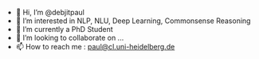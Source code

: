 - 👋 Hi, I’m @debjitpaul
- 👀 I’m interested in NLP, NLU, Deep Learning, Commonsense Reasoning
- 🌱 I’m currently a PhD Student
- 💞️ I’m looking to collaborate on ...
- 📫 How to reach me : paul@cl.uni-heidelberg.de

<!---
debjitpaul/debjitpaul is a ✨ special ✨ repository because its `README.md` (this file) appears on your GitHub profile.
You can click the Preview link to take a look at your changes.
--->
